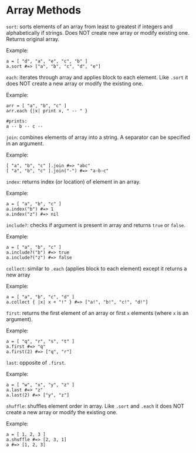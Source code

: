 # Array Methods

`sort`: sorts elements of an array from least to greatest if integers and
alphabetically if strings. Does NOT create new array or modify existing one.
Returns original array.

Example:
```
a = [ "d", "a", "e", "c", "b" ]
a.sort #=> ["a", "b", "c", "d", "e"]
```

`each`: iterates through array and applies block to each element. Like `.sort`
it does NOT create a new array or modify the existing one.

Example:
```
arr = [ "a", "b", "c" ]
arr.each {|x| print x, " -- " }

#prints:
a -- b -- c --
```

`join`: combines elements of array into a string. A separator can be specified
in an argument.

Example:
```
[ "a", "b", "c" ].join #=> "abc"
[ "a", "b", "c" ].join("-") #=> "a-b-c"
```

`index`: returns index (or location) of element in an array.

Example:
```
a = [ "a", "b", "c" ]
a.index("b") #=> 1
a.index("z") #=> nil
```

`include?`: checks if argument is present in array and returns `true` or `false`.

Example:
```
a = [ "a", "b", "c" ]
a.include?("b") #=> true
a.include?("z") #=> false
```

`collect`: similar to `.each` (applies block to each element) except it returns
a new array

Example:
```
a = [ "a", "b", "c", "d" ]
a.collect { |x| x + "!" } #=> ["a!", "b!", "c!", "d!"]
```

`first`: returns the first element of an array or first `x` elements (where `x`
  is an argument).

Example:
```
a = [ "q", "r", "s", "t" ]
a.first #=> "q"
a.first(2) #=> ["q", "r"]
```

`last`: opposite of `.first`.

Example:
```
a = [ "w", "x", "y", "z" ]
a.last #=> "z"
a.last(2) #=> ["y", "z"]
```

`shuffle`: shuffles element order in array. Like `.sort` and `.each` it does
NOT create a new array or modify the existing one.

Example:
```
a = [ 1, 2, 3 ]
a.shuffle #=> [2, 3, 1]
a #=> [1, 2, 3]
```

